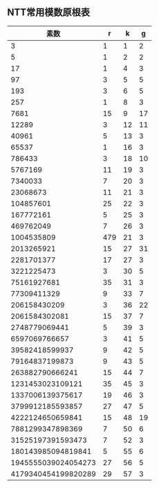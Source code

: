 ## NTT常用模数原根表
素数 | r | k | g |
-|-|-|-
3 | 1 | 1 | 2 |
5 | 1 | 2 | 2 |
17 | 1 | 4 | 3 |
97 | 3 | 5 | 5 |
193 | 3 | 6 | 5 |
257 | 1 | 8 | 3 |
7681 | 15 | 9 | 17 |
12289 | 3 | 12 | 11 |
40961 | 5 | 13 | 3 |
65537 | 1 | 16 | 3 |
786433 | 3 | 18 | 10 |
5767169 | 11 | 19 | 3 |
7340033 | 7 | 20 | 3 |
23068673 | 11 | 21 | 3 |
104857601 | 25 | 22 | 3 |
167772161 | 5 | 25 | 3 |
469762049 | 7 | 26 | 3 |
1004535809 | 479 | 21 | 3 |
2013265921 | 15 | 27 | 31 |
2281701377 | 17 | 27 | 3 |
3221225473 | 3 | 30 | 5 |
75161927681 | 35 | 31 | 3 |
77309411329 | 9 | 33 | 7 |
206158430209 | 3 | 36 | 22 |
2061584302081 | 15 | 37 | 7 |
2748779069441 | 5 | 39 | 3 |
6597069766657 | 3 | 41 | 5 |
39582418599937 | 9 | 42 | 5 |
79164837199873 | 9 | 43 | 5 |
263882790666241 | 15 | 44 | 7 |
1231453023109121 | 35 | 45 | 3 |
1337006139375617 | 19 | 46 | 3 |
3799912185593857 | 27 | 47 | 5 |
4222124650659841 | 15 | 48 | 19 |
7881299347898369 | 7 | 50 | 6 |
31525197391593473 | 7 | 52 | 3 |
180143985094819841 | 5 | 55 | 6 |
1945555039024054273 | 27 | 56 | 5 |
4179340454199820289 | 29 | 57 | 3|
